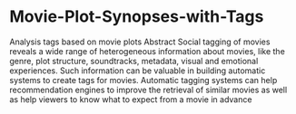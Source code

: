 # Movie-Plot-Synopses-with-Tags
Analysis tags based on movie plots
Abstract Social tagging of movies reveals a wide range of heterogeneous information about movies, like the genre, plot structure,
soundtracks, metadata, visual and emotional experiences. Such information can be valuable in building automatic systems to create
tags for movies. Automatic tagging systems can help recommendation engines to improve the retrieval of similar movies as well as
help viewers to know what to expect from a movie in advance

